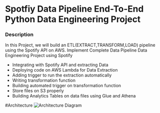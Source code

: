 # Spotfiy Data Pipeline End-To-End Python Data Engineering Project

### Description
In this Project, we will build an ETL(EXTRACT,TRANSFORM,LOAD) pipeline using the Spotify API on AWS.
Implement Complete Data Pipeline Data Engineering Project using Spotify

* Integrating with Spotify API and extracting Data
* Deploying code on AWS Lambda for Data Extraction
* Adding trigger to run the extraction automatically
* Writing transformation function
* Building automated trigger on transformation function
* Store files on S3 properly
* Building Analytics Tables on data files using Glue and Athena

#Architecture
![Architecture Diagram]([http://url/to/img.png](https://github.com/kanishq7/spotify_etl_pipeline-project/blob/main/spotify.png))
